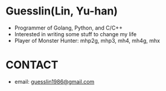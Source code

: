 Guesslin(Lin, Yu-han)
=====================

* Programmer of Golang, Python, and C/C++
* Interested in writing some stuff to change my life
* Player of Monster Hunter: mhp2g, mhp3, mh4, mh4g, mhx


CONTACT
=======

* email: guesslin1986@gmail.com
